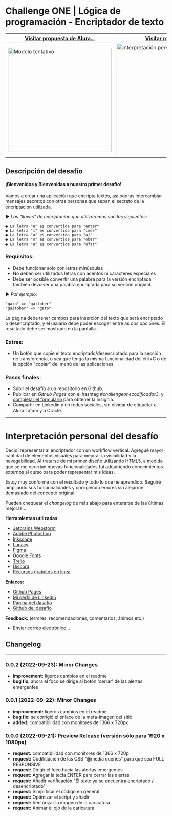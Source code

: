 # Challenge ONE | Lógica de programación - Encriptador de texto

| [Visitar propuesta de Alura...](https://github.com/aluralatamprofes/One-Encriptador-Grupo3)                                                                                   | [Visitar mi propuesta...](https://juanfabiorey.github.io/alura-challenges-encoder/)                               |
|-------------------------------------------------------------------------------------------------------------------------------------------------------------------------------|-------------------------------------------------------------------------------------------------------------------|
| <img width="324" src="https://user-images.githubusercontent.com/91544872/157673573-5e781ce9-601c-4ea3-9db1-b60bebf717aa.png" title="Modelo tentativo" alt="Modelo tentativo"> | <img width="350"  src="https://iili.io/ib4Xvj.png" title="Interpretación personal" alt="Interpretación personal"> |

## Descripción del desafío

#### ¡Bienvenidos y Bienvenidas a nuestro primer desafío!

Vamos a crear una aplicación que encripta textos, así podrás intercambiar mensajes
secretos con otras personas que sepan el secreto de la encriptación utilizada.

► _Las "llaves" de encriptación que utilizaremos son las siguientes:_
```
● La letra "e" es convertida para "enter"
● La letra "i" es convertida para "imes"
● La letra "a" es convertida para "ai"
● La letra "o" es convertida para "ober"
● La letra "u" es convertida para "ufat"
```

### Requisitos:

* Debe funcionar solo con letras minúsculas
* No deben ser utilizados letras con acentos ni caracteres especiales
* Debe ser posible convertir una palabra para la versión encriptada también devolver una palabra encriptada para su
  versión original.

► _Por ejemplo:_
```
"gato" => "gaitober"
"gaitober" => "gato"
```

La página debe tener campos para
inserción del texto que será encriptado o desencriptado, y el usuario debe poder escoger entre as dos opciones.
El resultado debe ser mostrado en la pantalla.

### Extras:

- Un botón que copie el texto encriptado/desencriptado para la sección de transferencia, o sea que tenga la misma
  funcionalidad del ctrl+C o de la opción "copiar" del menú de las aplicaciones.

### Pasos finales:
- Subir el desafío a un repositorio en Github.
- Publicar en _Github Pages_ con el hashtag _#challengeonecodificador3_, y [completar el formulario](https://lp.alura.com.br/alura-latam-lp-entrega-de-challenge-one-esp) para obtener la insignia.
- Compartir en Linkedin y en redes sociales, sin olvidar de etiquetar a Alura Latam y a Oracle.

---

# Interpretación personal del desafío

Decidí representar al encriptador con un workflow vertical. Agregué mayor cantidad de elementos visuales para mejorar la visibilidad y la navegabilidad. Al tratarse de mi primer diseño utilizando
HTML5, a medida que se me ocurrían nuevas funcionalidades fuí adquiriendo conocimientos externos al curso para poder
representar mis ideas.

Estoy muy conforme con el resultado y todo lo que he aprendido. Seguiré ampliando sus funcionalidades y corrigiendo errores sin alejarme demasiado del concepto original.

Pueden chequear el _changelog_ de más abajo para enterarse de las últimas mejoras...

**Herramientas utilizadas:**
* [Jetbrains Webstorm](https://www.jetbrains.com/webstorm/)
* [Adobe Photoshop](https://www.adobe.com/ar/products/photoshop.html)
* [Inkscape](https://inkscape.org/)
* [Lunacy](https://iconos8.es/lunacy)
* [Figma](https://www.figma.com/)
* [Google Fonts](https://fonts.google.com)
* [Trello](https://www.trello.com)
* [Discord](https://discord.com)
* [Recursos gratuitos en línea]()

**Enlaces:**
* [Github Pages](https://juanfabiorey.github.io/alura-challenges-encoder/)
* [Mi perfil de LinkedIn](https://www.linkedin.com/in/juanfabiorey/)
* [Página del dasafío](https://www.aluracursos.com/challenges/oracle-one/sprint01-construye-un-encriptador-texto-con-javascript)
* [Github del desafío](https://github.com/alura-challenges/challenge-one-encriptador-latam)

**Feedback:** (errores, recomendaciones, comentarios, ánimos etc.)
* [Enviar correo electrónico...](mailto:juanfabiorey@outlook.com)


## Changelog

---

### 0.0.2 (2022-09-23): Minor Changes
- **improvement:** ligeros cambios en el readme
- **bug fix:** ahora el foco se dirige al botón 'cerrar' de las alertas emergentes


### 0.0.1 (2022-09-22): Minor Changes
- **improvement:** ligeros cambios en el readme
- **bug fix:** se corrigió el enlace de la meta-imagen del sitio
- **added:** compatibilidad con monitores de 1366 x 720px 


### 0.0.0 (2022-09-21): Preview Release (versión sólo para 1920 x 1080px)


- **request:** compatibilidad con monitores de 1366 x 720p
- **request:** Codificación de las CSS "@media queries" para que sea FULL RESPONSIVE
- **request:** Dirigir el foco hacia las alertas emergentes
- **request:** Agregar la tecla ENTER para cerrar las alertas
- **request:** Añadir verificación "El texto ya se encuentra encriptado / desencriptado"
- **request:** Simplificar el código en general
- **request:** Optimizar el script y añadir
- **request:** Vectorizar la imagen de la caricatura
- **request:** Animar el ojo de la caricatura

